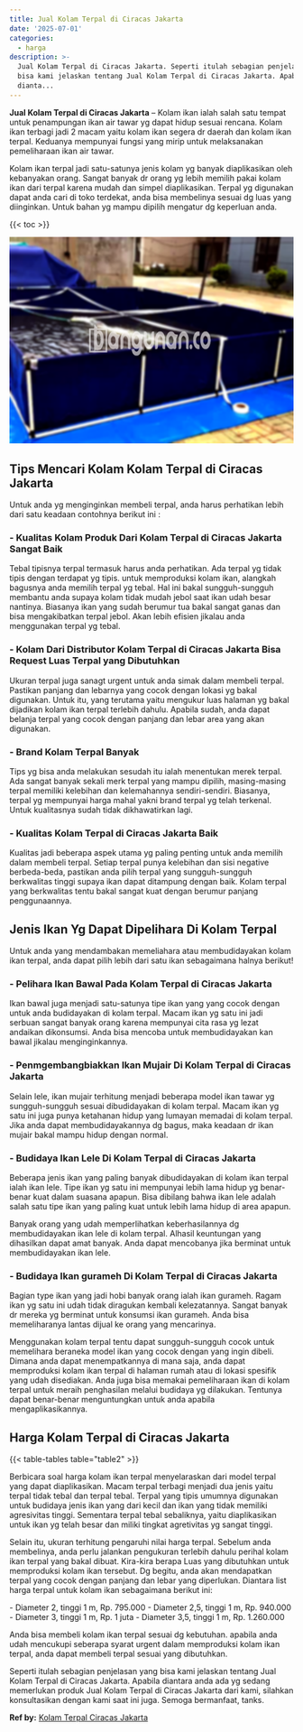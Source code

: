 ```yaml
---
title: Jual Kolam Terpal di Ciracas Jakarta
date: '2025-07-01'
categories:
  - harga
description: >-
  Jual Kolam Terpal di Ciracas Jakarta. Seperti itulah sebagian penjelasan yang
  bisa kami jelaskan tentang Jual Kolam Terpal di Ciracas Jakarta. Apabila
  dianta...
---
```


**Jual Kolam Terpal di Ciracas Jakarta** – Kolam ikan ialah salah satu tempat untuk penampungan ikan air tawar yg dapat hidup sesuai rencana. Kolam ikan terbagi jadi 2 macam yaitu kolam ikan segera dr daerah dan kolam ikan terpal. Keduanya mempunyai fungsi yang mirip untuk melaksanakan pemeliharaan ikan air tawar.

Kolam ikan terpal jadi satu-satunya jenis kolam yg banyak diaplikasikan oleh kebanyakan orang. Sangat banyak dr orang yg lebih memilih pakai kolam ikan dari terpal karena mudah dan simpel diaplikasikan. Terpal yg digunakan dapat anda cari di toko terdekat, anda bisa membelinya sesuai dg luas yang diinginkan. Untuk bahan yg mampu dipilih mengatur dg keperluan anda.

{{< toc >}}

![Jual Kolam Terpal di Ciracas Jakarta](/images/jual-kolam-terpal-48.png)

## Tips Mencari Kolam Kolam Terpal di Ciracas Jakarta

Untuk anda yg menginginkan membeli terpal, anda harus perhatikan lebih dari satu keadaan contohnya berikut ini :

### \- Kualitas Kolam Produk Dari Kolam Terpal di Ciracas Jakarta Sangat Baik

Tebal tipisnya terpal termasuk harus anda perhatikan. Ada terpal yg tidak tipis dengan terdapat yg tipis. untuk memproduksi kolam ikan, alangkah bagusnya anda memilih terpal yg tebal. Hal ini bakal sungguh-sungguh membantu anda supaya kolam tidak mudah jebol saat ikan udah besar nantinya. Biasanya ikan yang sudah berumur tua bakal sangat ganas dan bisa mengakibatkan terpal jebol. Akan lebih efisien jikalau anda menggunakan terpal yg tebal.

### \- Kolam Dari Distributor Kolam Terpal di Ciracas Jakarta Bisa Request Luas Terpal yang Dibutuhkan

Ukuran terpal juga sanagt urgent untuk anda simak dalam membeli terpal. Pastikan panjang dan lebarnya yang cocok dengan lokasi yg bakal digunakan. Untuk itu, yang terutama yaitu mengukur luas halaman yg bakal dijadikan kolam ikan terpal terlebih dahulu. Apabila sudah, anda dapat belanja terpal yang cocok dengan panjang dan lebar area yang akan digunakan.

### \- Brand Kolam Terpal Banyak

Tips yg bisa anda melakukan sesudah itu ialah menentukan merek terpal. Ada sangat banyak sekali merk terpal yang mampu dipilih, masing-masing terpal memiliki kelebihan dan kelemahannya sendiri-sendiri. Biasanya, terpal yg mempunyai harga mahal yakni brand terpal yg telah terkenal. Untuk kualitasnya sudah tidak dikhawatirkan lagi.

### \- Kualitas Kolam Terpal di Ciracas Jakarta Baik

Kualitas jadi beberapa aspek utama yg paling penting untuk anda memilih dalam membeli terpal. Setiap terpal punya kelebihan dan sisi negative berbeda-beda, pastikan anda pilih terpal yang sungguh-sungguh berkwalitas tinggi supaya ikan dapat ditampung dengan baik. Kolam terpal yang berkwalitas tentu bakal sangat kuat dengan berumur panjang penggunaannya.

## Jenis Ikan Yg Dapat Dipelihara Di Kolam Terpal

Untuk anda yang mendambakan memeliahara atau membudidayakan kolam ikan terpal, anda dapat pilih lebih dari satu ikan sebagaimana halnya berikut!

### \- Pelihara Ikan Bawal Pada Kolam Terpal di Ciracas Jakarta

Ikan bawal juga menjadi satu-satunya tipe ikan yang yang cocok dengan untuk anda budidayakan di kolam terpal. Macam ikan yg satu ini jadi serbuan sangat banyak orang karena mempunyai cita rasa yg lezat andaikan dikonsumsi. Anda bisa mencoba untuk membudidayakan kan bawal jikalau menginginkannya.

### \- Penmgembangbiakkan Ikan Mujair Di Kolam Terpal di Ciracas Jakarta

Selain lele, ikan mujair terhitung menjadi beberapa model ikan tawar yg sungguh-sungguh sesuai dibudidayakan di kolam terpal. Macam ikan yg satu ini juga punya ketahanan hidup yang lumayan memadai di kolam terpal. Jika anda dapat membudidayakannya dg bagus, maka keadaan dr ikan mujair bakal mampu hidup dengan normal.

### \- Budidaya Ikan Lele Di Kolam Terpal di Ciracas Jakarta

Beberapa jenis ikan yang paling banyak dibudidayakan di kolam ikan terpal ialah ikan lele. Tipe ikan yg satu ini mempunyai lebih lama hidup yg benar-benar kuat dalam suasana apapun. Bisa dibilang bahwa ikan lele adalah salah satu tipe ikan yang paling kuat untuk lebih lama hidup di area apapun.

Banyak orang yang udah memperlihatkan keberhasilannya dg membudidayakan ikan lele di kolam terpal. Alhasil keuntungan yang dihasilkan dapat amat banyak. Anda dapat mencobanya jika berminat untuk membudidayakan ikan lele.

### \- Budidaya Ikan gurameh Di Kolam Terpal di Ciracas Jakarta

Bagian type ikan yang jadi hobi banyak orang ialah ikan gurameh. Ragam ikan yg satu ini udah tidak diragukan kembali kelezatannya. Sangat banyak dr mereka yg berminat untuk konsumsi ikan gurameh. Anda bisa memeliharanya lantas dijual ke orang yang mencarinya.

Menggunakan kolam terpal tentu dapat sungguh-sungguh cocok untuk memelihara beraneka model ikan yang cocok dengan yang ingin dibeli. Dimana anda dapat menempatkannya di mana saja, anda dapat memproduksi kolam ikan terpal di halaman rumah atau di lokasi spesifik yang udah disediakan. Anda juga bisa memakai pemeliharaan ikan di kolam terpal untuk meraih penghasilan melalui budidaya yg dilakukan. Tentunya dapat benar-benar menguntungkan untuk anda apabila mengaplikasikannya.

## Harga Kolam Terpal di Ciracas Jakarta

{{< table-tables table="table2" >}}

Berbicara soal harga kolam ikan terpal menyelaraskan dari model terpal yang dapat diaplikasikan. Macam terpal terbagi menjadi dua jenis yaitu terpal tidak tebal dan terpal tebal. Terpal yang tipis umumnya digunakan untuk budidaya jenis ikan yang dari kecil dan ikan yang tidak memiliki agresivitas tinggi. Sementara terpal tebal sebaliknya, yaitu diaplikasikan untuk ikan yg telah besar dan miliki tingkat agretivitas yg sangat tinggi.

Selain itu, ukuran terhitung pengaruhi nilai harga terpal. Sebelum anda membelinya, anda perlu jalankan pengukuran terlebih dahulu perihal kolam ikan terpal yang bakal dibuat. Kira-kira berapa Luas yang dibutuhkan untuk memproduksi kolam ikan tersebut. Dg begitu, anda akan mendapatkan terpal yang cocok dengan panjang dan lebar yang diperlukan. Diantara list harga terpal untuk kolam ikan sebagaimana berikut ini:

\- Diameter 2, tinggi 1 m, Rp. 795.000 - Diameter 2,5, tinggi 1 m, Rp. 940.000 - Diameter 3, tinggi 1 m, Rp. 1 juta - Diameter 3,5, tinggi 1 m, Rp. 1.260.000

Anda bisa membeli kolam ikan terpal sesuai dg kebutuhan. apabila anda udah mencukupi seberapa syarat urgent dalam memproduksi kolam ikan terpal, anda dapat membeli terpal sesuai yang dibutuhkan.

Seperti itulah sebagian penjelasan yang bisa kami jelaskan tentang Jual Kolam Terpal di Ciracas Jakarta. Apabila diantara anda ada yg sedang memerlukan produk Jual Kolam Terpal di Ciracas Jakarta dari kami, silahkan konsultasikan dengan kami saat ini juga. Semoga bermanfaat, tanks.

**Ref by:** [Kolam Terpal Ciracas Jakarta](https://id.wikipedia.org/wiki/Kolam)
